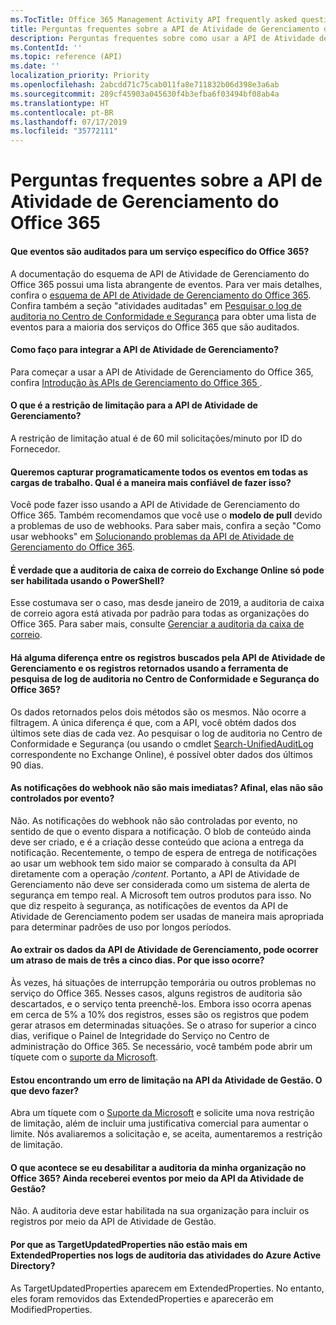 ```yaml
---
ms.TocTitle: Office 365 Management Activity API frequently asked questions
title: Perguntas frequentes sobre a API de Atividade de Gerenciamento do Office 365
description: Perguntas frequentes sobre como usar a API de Atividade de Gerenciamento do Office 365
ms.ContentId: ''
ms.topic: reference (API)
ms.date: ''
localization_priority: Priority
ms.openlocfilehash: 2abcdd71c75cab011fa8e711832b06d398e3a6ab
ms.sourcegitcommit: 289cf45903a045630f4b3efba6f03494bf08ab4a
ms.translationtype: HT
ms.contentlocale: pt-BR
ms.lasthandoff: 07/17/2019
ms.locfileid: "35772111"
---
```

# <a name="office-365-management-activity-api-frequently-asked-questions"></a>Perguntas frequentes sobre a API de Atividade de Gerenciamento do Office 365

#### <a name="what-events-are-audited-for-a-specific-office-365-service"></a>Que eventos são auditados para um serviço específico do Office 365?

A documentação do esquema de API de Atividade de Gerenciamento do Office 365 possui uma lista abrangente de eventos. Para ver mais detalhes, confira o [esquema de API de Atividade de Gerenciamento do Office 365](office-365-management-activity-api-schema.md). Confira também a seção "atividades auditadas" em [Pesquisar o log de auditoria no Centro de Conformidade e Segurança](https://docs.microsoft.com/pt-BR/office365/securitycompliance/search-the-audit-log-in-security-and-compliance#audited-activities) para obter uma lista de eventos para a maioria dos serviços do Office 365 que são auditados.

#### <a name="how-do-i-onboard-to-the-management-activity-api"></a>Como faço para integrar a API de Atividade de Gerenciamento?

Para começar a usar a API de Atividade de Gerenciamento do Office 365, confira [ Introdução às APIs de Gerenciamento do Office 365 ](get-started-with-office-365-management-apis.md).
 
#### <a name="what-is-the-throttling-limit-for-the--management-activity-api"></a>O que é a restrição de limitação para a API de Atividade de Gerenciamento?

A restrição de limitação atual é de 60 mil solicitações/minuto por ID do Fornecedor. 

#### <a name="we-want-to-programmatically-capture-all-events-in-all-workloads-what-is-the-most-reliable-way-to-do-this"></a>Queremos capturar programaticamente todos os eventos em todas as cargas de trabalho. Qual é a maneira mais confiável de fazer isso?

Você pode fazer isso usando a API de Atividade de Gerenciamento do Office 365. Também recomendamos que você use o **modelo de pull** devido a problemas de uso de webhooks. Para saber mais, confira a seção "Como usar webhooks" em [ Solucionando problemas da API de Atividade de Gerenciamento do Office 365](troubleshooting-the-office-365-management-activity-api.md#using-webhooks).

#### <a name="is-it-true-that-mailbox-auditing-in-exchange-online-can-only-be-enabled-by-using-powershell"></a>É verdade que a auditoria de caixa de correio do Exchange Online só pode ser habilitada usando o PowerShell?

Esse costumava ser o caso, mas desde janeiro de 2019, a auditoria de caixa de correio agora está ativada por padrão para todas as organizações do Office 365. Para saber mais, consulte [Gerenciar a auditoria da caixa de correio](https://docs.microsoft.com/office365/securitycompliance/enable-mailbox-auditing).

#### <a name="are-there-any-differences-in-the-records-that-are-fetched-by-the-management-activity-api-versus-the-records-that-are-returned-by-using-the-audit-log-search-tool-in-the-office-365-security--compliance-center"></a>Há alguma diferença entre os registros buscados pela API de Atividade de Gerenciamento e os registros retornados usando a ferramenta de pesquisa de log de auditoria no Centro de Conformidade e Segurança do Office 365?

Os dados retornados pelos dois métodos são os mesmos. Não ocorre a filtragem. A única diferença é que, com a API, você obtém dados dos últimos sete dias de cada vez. Ao pesquisar o log de auditoria no Centro de Conformidade e Segurança (ou usando o cmdlet [Search-UnifiedAuditLog](https://docs.microsoft.com/powershell/module/exchange/policy-and-compliance-audit/search-unifiedauditlog) correspondente no Exchange Online), é possível obter dados dos últimos 90 dias. 
 
#### <a name="arent-webhook-notifications-more-immediate-after-all-arent-they-event-driven"></a>As notificações do webhook não são mais imediatas? Afinal, elas não são controlados por evento?

Não. As notificações do webhook não são controladas por evento, no sentido de que o evento dispara a notificação. O blob de conteúdo ainda deve ser criado, e é a criação desse conteúdo que aciona a entrega da notificação. Recentemente, o tempo de espera de entrega de notificações ao usar um webhook tem sido maior se comparado à consulta da API diretamente com a operação */content*. Portanto, a API de Atividade de Gerenciamento não deve ser considerada como um sistema de alerta de segurança em tempo real. A Microsoft tem outros produtos para isso. No que diz respeito à segurança, as notificações de eventos da API de Atividade de Gerenciamento podem ser usadas de maneira mais apropriada para determinar padrões de uso por longos períodos.

#### <a name="when-pulling-the-data-from-the-management-activity-api-there-is-sometimes-a-delay-of-more-than-3-to-5-days-why-is-this"></a>Ao extrair os dados da API de Atividade de Gerenciamento, pode ocorrer um atraso de mais de três a cinco dias. Por que isso ocorre?

Às vezes, há situações de interrupção temporária ou outros problemas no serviço do Office 365. Nesses casos, alguns registros de auditoria são descartados, e o serviço tenta preenchê-los. Embora isso ocorra apenas em cerca de 5% a 10% dos registros, esses são os registros que podem gerar atrasos em determinadas situações. Se o atraso for superior a cinco dias, verifique o Painel de Integridade do Serviço no Centro de administração do Office 365. Se necessário, você também pode abrir um tíquete com o [suporte da Microsoft](https://support.office.com/article/contact-support-for-business-products-admin-help-32a17ca7-6fa0-4870-8a8d-e25ba4ccfd4b#ID0EAADAAA=online).

#### <a name="im-encountering-a-throttling-error-in-the-management-activity-api-what-should-i-do"></a>Estou encontrando um erro de limitação na API da Atividade de Gestão. O que devo fazer?

Abra um tíquete com o [Suporte da Microsoft](https://support.office.com/article/contact-support-for-business-products-admin-help-32a17ca7-6fa0-4870-8a8d-e25ba4ccfd4b#ID0EAADAAA=online) e solicite uma nova restrição de limitação, além de incluir uma justificativa comercial para aumentar o limite. Nós avaliaremos a solicitação e, se aceita, aumentaremos a restrição de limitação.

#### <a name="what-happens-if-i-disable-auditing-for-my-office-365-organization-will-i-still-get-events-via-the-management-activity-api"></a>O que acontece se eu desabilitar a auditoria da minha organização no Office 365? Ainda receberei eventos por meio da API da Atividade de Gestão?

Não. A auditoria deve estar habilitada na sua organização para incluir os registros por meio da API de Atividade de Gestão.

#### <a name="why-are-targetupdatedproperties-no-longer-in-extendedproperties-in-the-audit-logs-for-azure-active-directory-activities"></a>Por que as TargetUpdatedProperties não estão mais em ExtendedProperties nos logs de auditoria das atividades do Azure Active Directory?

As TargetUpdatedProperties aparecem em ExtendedProperties. No entanto, eles foram removidos das ExtendedProperties e aparecerão em ModifiedProperties.

